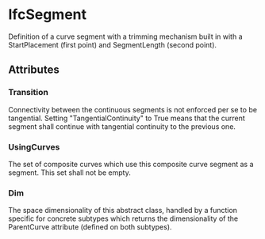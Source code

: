 # IfcSegment

Definition of a curve segment with a trimming mechanism built in with a StartPlacement (first point) and SegmentLength (second point).<!-- end of definition -->

## Attributes

### Transition
Connectivity between the continuous segments is not enforced per se to be tangential. Setting "TangentialContinuity" to True means that the current segment shall continue with tangential continuity to the previous one.

### UsingCurves
The set of composite curves which use this composite curve segment as a segment. This set shall not be empty.

### Dim
The space dimensionality of this abstract class, handled by a function specific for concrete subtypes which returns the dimensionality of the ParentCurve attribute (defined on both subtypes).
